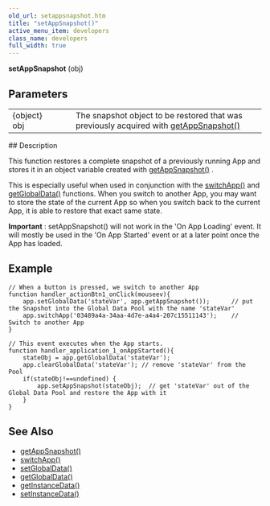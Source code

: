```yaml
---
old_url: setappsnapshot.htm
title: "setAppSnapshot()"
active_menu_item: developers
class_name: developers
full_width: true
---
```



**setAppSnapshot** (obj)

## Parameters

<table>
<tr>
<td width="134">
{object} obj

</td>
<td width="20">
</td>
<td width="750">
  The snapshot object to be restored that was previously acquired with <a href="/developers/documentation/scripting-apis/client-api/app-functions/getappsnapshot">getAppSnapshot()</a>

</td>
</tr>
</table>
## Description

This function restores a complete snapshot of a previously running App and stores it in an object variable created with [getAppSnapshot()](/developers/documentation/scripting-apis/client-api/app-functions/getappsnapshot) .

This is especially useful when used in conjunction with the [switchApp()](/developers/documentation/scripting-apis/client-api/app-functions/switchapp) and [getGlobalData()](/developers/documentation/scripting-apis/client-api/global-data-pool-functions/getglobaldata) functions. When you switch to another App, you may want to store the state of the current App so when you switch back to the current App, it is able to restore that exact same state.

**Important** : setAppSnapshot() will not work in the 'On App Loading' event. It will mostly be used in the 'On App Started' event or at a later point once the App has loaded.

## Example

    // When a button is pressed, we switch to another App
    function handler_actionBtn1_onClick(mouseev){
        app.setGlobalData('stateVar', app.getAppSnapshot());      // put the Snapshot into the Global Data Pool with the name 'stateVar'
        app.switchApp('03489a4a-34aa-4d7e-a4a4-207c15511143');    // Switch to another App
    }
     
    // This event executes when the App starts. 
    function handler_application_1_onAppStarted(){
        stateObj = app.getGlobalData('stateVar');
        app.clearGlobalData('stateVar'); // remove 'stateVar' from the Pool
        if(stateObj!==undefined) {
            app.setAppSnapshot(stateObj);  // get 'stateVar' out of the Global Data Pool and restore the App with it
        }
    }
     
   

## See Also

 - [getAppSnapshot()](/developers/documentation/scripting-apis/client-api/app-functions/getappsnapshot)
 - [switchApp()](/developers/documentation/scripting-apis/client-api/app-functions/switchapp)
 - [setGlobalData()](/developers/documentation/scripting-apis/client-api/global-data-pool-functions/setglobaldata)
 - [getGlobalData()](/developers/documentation/scripting-apis/client-api/global-data-pool-functions/getglobaldata)
 - [getInstanceData()](/developers/documentation/scripting-apis/client-api/instance-data-functions/getinstancedata)
 - [setInstanceData()](/developers/documentation/scripting-apis/client-api/instance-data-functions/setinstancedata)

